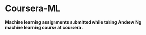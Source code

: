# Coursera-ML

#### Machine learning assignments submitted while taking Andrew Ng machine learning course at coursera .
